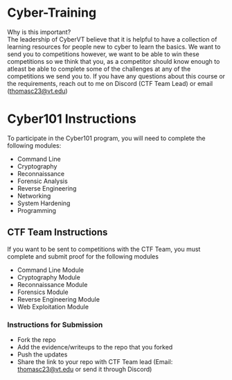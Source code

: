 # Cyber-Training
Why is this important?  
The leadership of CyberVT believe that it is helpful to have a collection of learning resources for people new to cyber to learn the basics. We want to send you to competitions however, we want to be able to win these competitions so we think that you, as a competitor should know enough to atleast be able to complete some of the challenges at any of the competitions we send you to. If you have any questions about this course or the requirements, reach out to me on Discord (CTF Team Lead) or email (thomasc23@vt.edu)

# Cyber101 Instructions
To participate in the Cyber101 program, you will need to complete the following modules:
+ Command Line
+ Cryptography
+ Reconnaissance
+ Forensic Analysis
+ Reverse Engineering
+ Networking
+ System Hardening
+ Programming


## CTF Team Instructions

If you want to be sent to competitions with the CTF Team, you must complete and submit proof for the following modules  

+ Command Line Module
+ Cryptography Module
+ Reconnaissance Module
+ Forensics Module
+ Reverse Engineering Module
+ Web Exploitation Module

### Instructions for Submission
+ Fork the repo
+ Add the evidence/writeups to the repo that you forked
+ Push the updates
+ Share the link to your repo with CTF Team lead (Email: thomasc23@vt.edu or send it through Discord)
